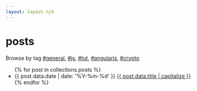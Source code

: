 ```yaml
---
layout: layout.njk
---
```


<h1 class="no-anchorify">posts</h1>

Browse by tag [#general](/tags/general), [#js](/tags/js), [#tut](/tags/tut), [#angularjs](/tags/angularjs), [#crypto](/tags/crypto)

<ul class="searchable">
{% for post in collections.posts %}
  <li class="post-item">
    <span class="post-date">{{ post.data.date | date: '%Y-%m-%d' }}</span>
    <a href="{{ post.url }}" class="post-link">
      {{ post.data.title | capitalize }}
    </a>
  </li>
{% endfor %}
</ul>
